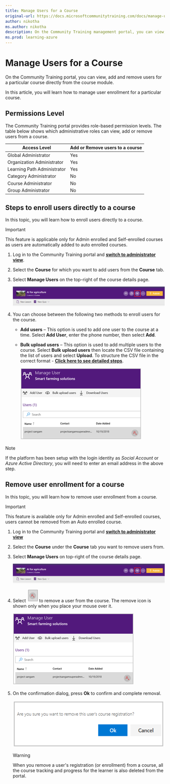 ```yaml
---
title: Manage Users for a Course
original-url: https://docs.microsoftcommunitytraining.com/docs/manage-users-for-a-course
author: nikotha
ms.author: nikotha
description: On the Community Training management portal, you can view, add and remove users for a particular course directly from the course module.
ms.prod: learning-azure
---
```


# Manage Users for a Course

On the Community Training portal, you can view, add and remove users for a particular course directly from the course module.

In this article, you will learn how to manage user enrollment for a particular course.

## Permissions Level

The Community Training portal provides role-based permission levels. The table below shows which administrative roles can view, add or remove users from a course.

| Access Level  | Add or Remove users to a course |
| --- | --- |
| Global Administrator | Yes |
| Organization Administrator | Yes |
| Learning Path Administrator | Yes |
| Category Administrator | No |
| Course Administrator | No |
| Group Administrator | No|

## Steps to enroll users directly to a course

In this topic, you will learn how to enroll users directly to a course.

> [!IMPORTANT]
> This feature is applicable only for Admin enrolled and Self-enrolled courses as users are automatically added to auto enrolled courses.

1. Log in to the Community Training portal and [**switch to administrator view**](../../../get-started/step-by-step-configuration-guide.md#step-2--switch-to-administrator-view-of-the-portal).

1. Select the **Course** for which you want to add users from the **Course** tab.

1. Select **Manage Users** on the top-right of the course details page.

    ![Manage user](../../../media/image%2851%29.png)

1. You can choose between the following two methods to enroll users for the course.
    * **Add users** – This option is used to add one user to the course at a time. Select **Add User**, enter the phone number, then select **Add**.
    * **Bulk upload users** – This option is used to add multiple users to the course. Select **Bulk upload users** then locate the CSV file containing the list of users and select **Upload**. To structure the CSV file in the correct format - [**Click here to see detailed steps**](../../../user-management/organize-users/create-a-new-group.md).

        ![Manage users](../../../media/Manage%20users.png)

> [!NOTE]
> If the platform has been setup with the login identity as *Social Account* or *Azure Active Directory*, you will need to enter an email address in the above step.

## Remove user enrollment for a course

In this topic, you will learn how to remove user enrollment from a course.

> [!IMPORTANT]
> This feature is available only for Admin enrolled and Self-enrolled courses, users cannot be removed from an Auto enrolled course.

1. Log in to the Community Training portal and [**switch to administrator view**](../../../get-started/step-by-step-configuration-guide.md#step-2--switch-to-administrator-view-of-the-portal)
1. Select the **Course** under the **Course** tab you want to remove users from.

1. Select **Manage Users** on top-right of the course details page.

    ![CLick Manage Users](../../../media/image%2851%29.png)

1. Select ![Remove icon](../../../media/Remove%20icon.png) to remove a user from the course. The remove icon is shown only when you place your mouse over it.

    ![Manage Users](../../../media/Manage%20Users.png)

1. On the confirmation dialog, press **Ok** to confirm and complete removal.

    ![Delete course registration](../../../media/Delete%20course%20registration.png)

    > [!WARNING]
    > When you remove a user's registration (or enrollment) from a course, all the course tracking and progress for the learner is also deleted from the portal.

